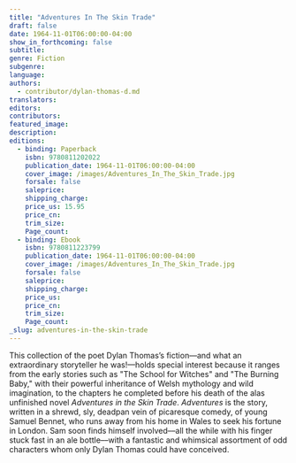 ```yaml
---
title: "Adventures In The Skin Trade"
draft: false
date: 1964-11-01T06:00:00-04:00
show_in_forthcoming: false
subtitle:
genre: Fiction
subgenre:
language:
authors:
  - contributor/dylan-thomas-d.md
translators:
editors:
contributors:
featured_image:
description:
editions:
  - binding: Paperback
    isbn: 9780811202022
    publication_date: 1964-11-01T06:00:00-04:00
    cover_image: /images/Adventures_In_The_Skin_Trade.jpg
    forsale: false
    saleprice:
    shipping_charge:
    price_us: 15.95
    price_cn:
    trim_size:
    Page_count:
  - binding: Ebook
    isbn: 9780811223799
    publication_date: 1964-11-01T06:00:00-04:00
    cover_image: /images/Adventures_In_The_Skin_Trade.jpg
    forsale: false
    saleprice:
    shipping_charge:
    price_us:
    price_cn:
    trim_size:
    Page_count:
_slug: adventures-in-the-skin-trade
---
```


This collection of the poet Dylan Thomas’s fiction––and what an extraordinary storyteller he was!––holds special interest because it ranges from the early stories such as "The School for Witches" and "The Burning Baby," with their powerful inheritance of Welsh mythology and wild imagination, to the chapters he completed before his death of the alas unfinished novel _Adventures in the Skin Trade_. _Adventures_ is the story, written in a shrewd, sly, deadpan vein of picaresque comedy, of young Samuel Bennet, who runs away from his home in Wales to seek his fortune in London. Sam soon finds himself involved––all the while with his finger stuck fast in an ale bottle––with a fantastic and whimsical assortment of odd characters whom only Dylan Thomas could have conceived.

